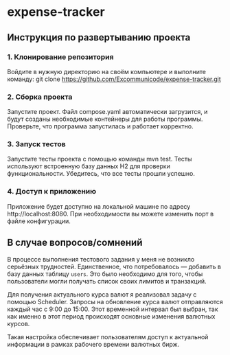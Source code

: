 # expense-tracker


## Инструкция по развертыванию проекта

### 1. Клонирование репозитория

Войдите в нужную директорию на своём компьютере и выполните команду:
git clone https://github.com/Excommunicode/expense-tracker.git

### 2. Сборка проекта

Запустите проект. Файл compose.yaml автоматически загрузится, и будут созданы необходимые контейнеры для работы программы.
Проверьте, что программа запустилась и работает корректно.

### 3. Запуск тестов

Запустите тесты проекта с помощью команды mvn test. Тесты используют встроенную базу данных H2 для проверки функциональности.
Убедитесь, что все тесты прошли успешно.

### 4. Доступ к приложению

Приложение будет доступно на локальной машине по адресу http://localhost:8080.
При необходимости вы можете изменить порт в файле конфигурации.



## В случае вопросов/сомнений

В процессе выполнения тестового задания у меня не возникло серьёзных трудностей. 
Единственное, что потребовалось — добавить в базу данных таблицу `users`. Это было 
необходимо для того, чтобы пользователи могли получать список своих лимитов и транзакций.

Для получения актуального курса валют я реализовал задачу с помощью Scheduler. 
Запросы на обновление курса валют отправляются каждый час с 9:00 до 15:00. 
Этот временной интервал был выбран, так как именно в этот период происходят 
основные изменения валютных курсов.

Такая настройка обеспечивает пользователям доступ к актуальной информации в 
рамках рабочего времени валютных бирж.
